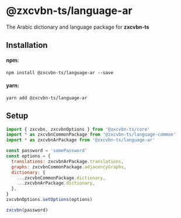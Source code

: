 # @zxcvbn-ts/language-ar

The Arabic dictionary and language package for **zxcvbn-ts**

## Installation

#### npm:

`npm install @zxcvbn-ts/language-ar --save`

#### yarn:

`yarn add @zxcvbn-ts/language-ar`

## Setup

```js
import { zxcvbn, zxcvbnOptions } from '@zxcvbn-ts/core'
import * as zxcvbnCommonPackage from '@zxcvbn-ts/language-common'
import * as zxcvbnArPackage from '@zxcvbn-ts/language-ar'

const password = 'somePassword'
const options = {
  translations: zxcvbnArPackage.translations,
  graphs: zxcvbnCommonPackage.adjacencyGraphs,
  dictionary: {
    ...zxcvbnCommonPackage.dictionary,
    ...zxcvbnArPackage.dictionary,
  },
}
zxcvbnOptions.setOptions(options)

zxcvbn(password)
```
